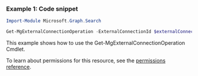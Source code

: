 ### Example 1: Code snippet

```powershellImport-Module Microsoft.Graph.Search

Get-MgExternalConnectionOperation -ExternalConnectionId $externalConnectionId -ConnectionOperationId $connectionOperationId
```
This example shows how to use the Get-MgExternalConnectionOperation Cmdlet.
To learn about permissions for this resource, see the [permissions reference](/graph/permissions-reference).

